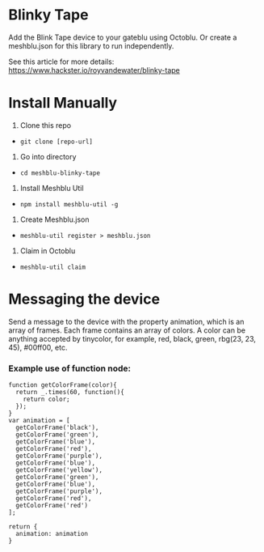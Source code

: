 # Blinky Tape

Add the Blink Tape device to your gateblu using Octoblu. Or create a meshblu.json for this library to run independently.

See this article for more details: https://www.hackster.io/royvandewater/blinky-tape

# Install Manually

1. Clone this repo
  - `git clone [repo-url]`
1. Go into directory
  - `cd meshblu-blinky-tape`
1. Install Meshblu Util
  - `npm install meshblu-util -g`
1. Create Meshblu.json
  - `meshblu-util register > meshblu.json`
1. Claim in Octoblu
  - `meshblu-util claim`

# Messaging the device

Send a message to the device with the property animation, which is an array of frames. Each frame contains an array of colors. A color can be anything accepted by tinycolor, for example, red, black, green, rbg(23, 23, 45), #00ff00, etc.

### Example use of function node:


````
function getColorFrame(color){
  return _.times(60, function(){
    return color;
  });
}
var animation = [
  getColorFrame('black'),
  getColorFrame('green'),
  getColorFrame('blue'),
  getColorFrame('red'),
  getColorFrame('purple'),
  getColorFrame('blue'),
  getColorFrame('yellow'),
  getColorFrame('green'),
  getColorFrame('blue'),
  getColorFrame('purple'),
  getColorFrame('red'),
  getColorFrame('red')
];

return {
  animation: animation
}
````
